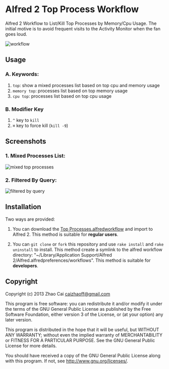 # Alfred 2 Top Process Workflow

Alfred 2 Workflow to List/Kill Top Processes by Memory/Cpu Usage. The initial motive is to avoid frequent visits to the Activity Monitor when the fan goes loud.

![workflow](https://raw.github.com/zhaocai/alfred2-top-workflow/master/screenshots/workflow.png)

## Usage

### A. Keywords:

1. `top`: show a mixed processes list based on top cpu and memory usage
2. `memory top`: processes list based on top memory usage
3. `cpu top`: processes list based on top cpu usage

### B. Modifier Key
1. `^` key to `kill`
2. `⌘` key to force kill (`kill -9`)


## Screenshots

### 1. Mixed Processes List:

![mixed top processes](https://raw.github.com/zhaocai/alfred2-top-workflow/master/screenshots/mixed%20top%20processes.png)

### 2. Filtered By Query:
![filtered by query](https://raw.github.com/zhaocai/alfred2-top-workflow/master/screenshots/filtered%20by%20query.png)



## Installation

Two ways are provided:

1. You can download the [Top Processes.alfredworkflow](https://github.com/zhaocai/alfred2-top-workflow/raw/master/Top%20Processes.alfredworkflow) and import to Alfred 2. This method is suitable for **regular users**.

2. You can `git clone` or `fork` this repository and use `rake install` and `rake uninstall` to install.
This method create a symlink to the alfred workflow directory: "~/Library/Application Support/Alfred 2/Alfred.alfredpreferences/workflows". This method is suitable for **developers**.


## Copyright

Copyright (c) 2013 Zhao Cai <caizhaoff@gmail.com>

This program is free software: you can redistribute it and/or modify it under
the terms of the GNU General Public License as published by the Free Software
Foundation, either version 3 of the License, or (at your option)
any later version.

This program is distributed in the hope that it will be useful, but WITHOUT
ANY WARRANTY; without even the implied warranty of MERCHANTABILITY or FITNESS
FOR A PARTICULAR PURPOSE. See the GNU General Public License for more details.

You should have received a copy of the GNU General Public License along with
this program. If not, see <http://www.gnu.org/licenses/>.
